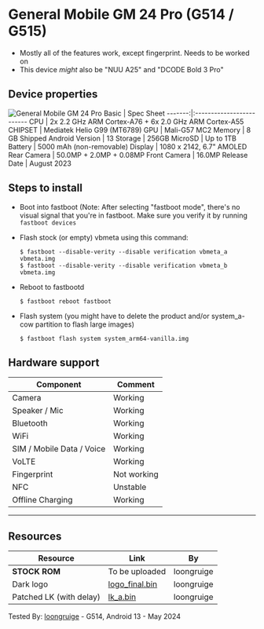 # General Mobile GM 24 Pro (G514 / G515)

- Mostly all of the features work, except fingerprint. Needs to be worked on
- This device *might* also be "NUU A25" and "DCODE Bold 3 Pro"

## Device properties

![General Mobile GM 24 Pro](https://assets.generalmobile.com/images/gm24pro-7f8b8b30/s1-img-mobile.png.webp)
Basic   | Spec Sheet
-------:|:-------------------------
CPU     | 2x 2.2 GHz ARM Cortex-A76 + 6x 2.0 GHz ARM Cortex-A55
CHIPSET | Mediatek Helio G99 (MT6789)
GPU     | Mali-G57 MC2
Memory  | 8 GB
Shipped Android Version | 13
Storage | 256GB
MicroSD | Up to 1TB
Battery | 5000 mAh (non-removable)
Display | 1080 x 2142, 6.7" AMOLED
Rear Camera  | 50.0MP + 2.0MP + 0.08MP
Front Camera | 16.0MP
Release Date | August 2023


## Steps to install

* Boot into fastboot (Note: After selecting "fastboot mode", there's no visual signal that you're in fastboot. Make sure you verify it by running `fastboot devices`

* Flash stock (or empty) vbmeta using this command:
    ```
    $ fastboot --disable-verity --disable verification vbmeta_a vbmeta.img
    $ fastboot --disable-verity --disable verification vbmeta_b vbmeta.img
    ```

* Reboot to fastbootd
    ```
    $ fastboot reboot fastboot
    ```

* Flash system (you might have to delete the product and/or system_a-cow partition to flash large images)
    ```
    $ fastboot flash system system_arm64-vanilla.img
    ```

## Hardware support

| Component                 |      Comment                                              |
|---------------------------|-----------------------------------------------------------|
| Camera                    | Working                                                   |
| Speaker / Mic             | Working                                                   |
| Bluetooth                 | Working                                                   |
| WiFi                      | Working                                                   |
| SIM / Mobile Data / Voice | Working                                                   |
| VoLTE                     | Working                                                   |
| Fingerprint               | Not working                                               |
| NFC                       | Unstable                                                  |
| Offline Charging          | Working                                                   |
---

## Resources
| Resource    | Link | By |
|-------------|------|----|
| **STOCK ROM** | To be uploaded| loongruige |
| Dark logo   | [logo_final.bin](https://cdn.discordapp.com/attachments/1227287601560424448/1244252092743290911/logo_final.bin?ex=66546f8f&is=66531e0f&hm=ab6a70cfa81afe712673bea6b5a38d2f88e5fad74bbf2d3acf8adbb3802f2caa&) | loongruige |
| Patched LK (with delay) | [lk_a.bin](https://cdn.discordapp.com/attachments/1227287601560424448/1244252170317074452/lk_a.bin?ex=66546fa2&is=66531e22&hm=dbb79089af5f12d86b6d65e4a3d2e0e8a458dce7972b27057fd55efe88a72e4c&) | loongruige |

Tested By: [loongruige](https://github.com/loongruige) - G514, Android 13 - May 2024